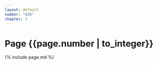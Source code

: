 ```yaml
---
layout: default
number: "038"
chapter: 2
---
```


# Page {{page.number | to_integer}}
{% include page.md %}
